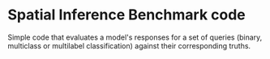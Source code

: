 # Spatial Inference Benchmark code

Simple code that evaluates a model's responses for a set of queries (binary, multiclass or multilabel classification) against their corresponding truths.



